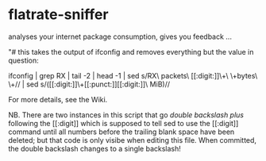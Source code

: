 # flatrate-sniffer
analyses your internet package consumption, gives you feedback ... 

"# this takes the output of ifconfig and removes everything but the value in question: 

ifconfig |  grep RX | tail -2 | head -1 | sed  s/RX\ packets\ [[:digit:]]\\+\ \\+bytes\ \\+// | sed s/\([[:digit:]]\\+[[:punct:]][[:digit:]]\ MiB\)//

For more details, see the Wiki.

NB. There are two instances in this script that go *double backslash plus* following the [[:digit]] which is supposed to tell sed to use the [[:digit]] command until all numbers before the trailing blank space have been deleted; but that code is only visibe when editing this file. When committed, the double backslash changes to a single backslash! 
